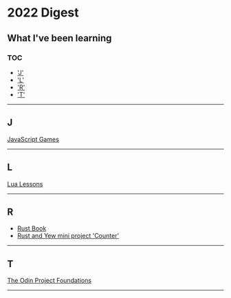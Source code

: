# 2022 Digest

## What I've been learning

### TOC

- ['J'](#j)
- ['L'](#l)
- ['R'](#r)
- ['T'](#t)

<hr>

## J

[JavaScript Games](https://github.com/Coding-Gymnasium/js-games)

<hr>

## L

[Lua Lessons](https://github.com/Coding-Gymnasium/lua)

<hr>

## R

- [Rust Book](https://github.com/Coding-Gymnasium/rust_book)
- [Rust and Yew mini project 'Counter'](https://github.com/Coding-Gymnasium/rust_counter)

<hr>

## T

[The Odin Project Foundations](https://github.com/Coding-Gymnasium/the-odin-project-foundations)

<hr>
